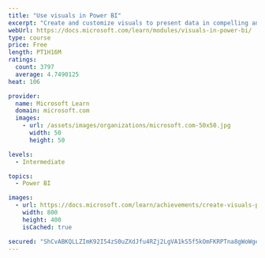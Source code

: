```yaml
---
title: "Use visuals in Power BI"
excerpt: "Create and customize visuals to present data in compelling and insightful ways."
webUrl: https://docs.microsoft.com/learn/modules/visuals-in-power-bi/
type: course
price: Free
length: PT1H16M
ratings:
  count: 3797
  average: 4.7490125
heat: 106

provider:
  name: Microsoft Learn
  domain: microsoft.com
  images:
    - url: /assets/images/organizations/microsoft.com-50x50.jpg
      width: 50
      height: 50

levels:
  - Intermediate

topics:
  - Power BI

images:
  - url: https://docs.microsoft.com/learn/achievements/create-visuals-power-bi-desktop-social.png
    width: 800
    height: 400
    isCached: true

secured: "ShCvABKQLLZImK92I54zS0uZXdJfu4RZj2LgVA1kS5f5kOmFKRPTna8gWoWgewujt5KBgCeF8hJ5L6/K7w6EvWRkiRSYHCI2yF3PhWWVIXSC5+41coOxr6htzfVW7l0/ELN4dgS8grVYvRk3rrpLgXZIFKgsFBqjHWCXrc62bh7auilz/WbZ1NjR7cnPZWv46FDX19QYtjkOaCwje+gQ+P6FyytHfqTXD6GH5IPug9gLm9argwOC92wtRDMLXcNb+QoqHLemPFy/7qJjOCiQu2LHhy7c7WZe/A0FmIRMfRMa9xIF7Z/NYZDWxq/zLkDsuthc0LYafQe/C9GcSgcTkaWJJ/bxqE8bG7rGP0kk/cQiRCPXjAR+tekIyOM7OKPSxS4hncK+dCZhX6si0qxFMQedaUvDghzUcbZi/MzShHY=;pIo1gtEH+QycYPA/N6vZZA=="
---
```


